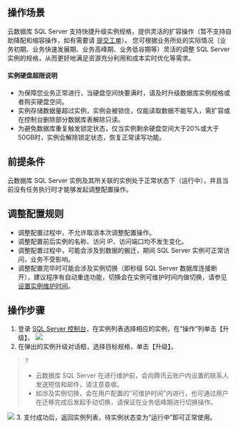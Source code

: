 
## 操作场景
云数据库 SQL Server  支持快捷升级实例规格，提供灵活的扩容操作（暂不支持自助降配和缩容操作，如有需要请 [提交工单](https://console.cloud.tencent.com/workorder/category)）。
您可根据业务所处的实际情况（业务初期、业务快速发展期、业务高峰期、业务低谷期等）灵活的调整 SQL Server 实例的规格，从而更好地满足资源充分利用和成本实时优化等需求。

#### 实例硬盘超限说明
- 为保障您业务正常进行，当硬盘空间快要满时，请及时升级数据库实例规格或者购买硬盘空间。
- 实例存储数据量超过实例，实例会被锁住，仅能读取数据不能写入，需扩容或在控制台删除部分数据库表解除只读。
- 为避免数据库重复触发锁定状态，仅当实例剩余硬盘空间大于20%或大于50GB时，实例会解除锁定状态，恢复正常读写功能。

## 前提条件
云数据库 SQL Server 实例及其所关联的实例处于正常状态下（运行中），并且当前没有任务执行时才能够发起调整配置操作。

## 调整配置规则
- 调整配置过程中，不允许取消本次调整配置操作。
- 调整配置前后实例的名称、访问 IP、访问端口均不发生变化。
- 调整配置过程中，可能会涉及到数据的搬迁，期间 SQL Server 实例可正常访问，业务不受影响。
- 调整配置完毕时可能会涉及实例切换（即秒级 SQL Server 数据库连接断开），建议程序有自动重连功能，切换会在实例可维护时间内做切换，请参见 [设置实例维护时间](https://cloud.tencent.com/document/product/238/43218)。

## 操作步骤
1. 登录 [SQL Server 控制台](https://console.cloud.tencent.com/sqlserver)，在实例列表选择相应的实例，在“操作”列单击【升级】。
![](https://main.qcloudimg.com/raw/64d6ef45979f85d0c26bf68a480a00b7.png)
2. 在弹出的实例升级对话框，选择目标规格，单击【升级】。
>?
>- 云数据库 SQL Server 在进行维护前，会向腾讯云账户内设置的联系人发送短信和邮件，请注意查收。
>- 如涉及实例切换，会在用户配置的“可维护时间”内进行，也可通过用户在迁移完成后发起手动切换，请保证在业务低峰期进行切换操作。
>
![](https://main.qcloudimg.com/raw/db2dbc42bfb4c265cf2c7869518023cf.png)
3. 支付成功后，返回实例列表，待实例状态变为“运行中”即可正常使用。



